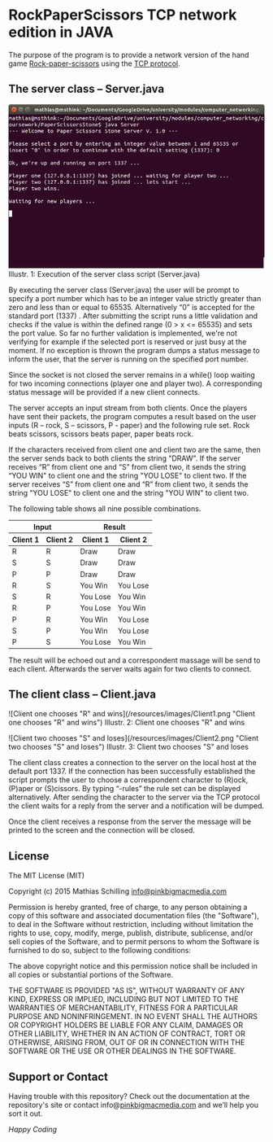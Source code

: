 # RockPaperScissors TCP network edition in JAVA
The purpose of the program is to provide a network version of the hand game [Rock-paper-scissors](https://en.wikipedia.org/wiki/Rock-paper-scissors) using the [TCP protocol](https://en.wikipedia.org/wiki/Transmission_Control_Protocol).

## The server class – Server.java
![Execution of the server class script (Server.java)](/resources/images/Server.png "Execution of the server class script (Server.java)")
Illustr. 1: Execution of the server class script (Server.java)

By executing the server class (Server.java) the user will be prompt to specify a port number which has to be an integer value
strictly greater than zero and less than or equal to 65535. Alternatively “0” is accepted for the standard port (1337) . After submitting the script runs a little validation and checks if the value is within the defined range (0 > x <= 65535) and sets
the port value. So far no further validation is implemented, we're not verifying for example if the selected port is reserved
or just busy at the moment. If no exception is thrown the program dumps a status message to inform the user, that the server is running on the specified port number.

Since the socket is not closed the server remains in a while() loop waiting for two incoming connections (player one and player
two). A corresponding status message will be provided if a new client connects.

The server accepts an input stream from both clients. Once the players have sent their packets, the program computes a result
based on the user inputs (R – rock, S – scissors, P - paper) and the following rule set. Rock beats scissors, scissors beats
paper, paper beats rock.

If the characters received from client one and client two are the same, then the server sends back to both clients the string
"DRAW". If the server receives “R” from client one and “S” from client two, it sends the string “YOU WIN" to client one and the
string "YOU LOSE" to client two. If the server receives “S” from client one and “R” from client two, it sends the string "YOU
LOSE" to client one and the string "YOU WIN" to client two.

The following table shows all nine possible combinations.

<table>
	<thead>
		<tr>
			<th colspan="2">Input</th>
			<th colspan="2">Result</th>
		</tr>
		<tr>
			<th>Client 1</th>
			<th>Client 2</th>
			<th>Client 1</th>
			<th>Client 2</th>
		</tr>	
	</thead>
	<tbody>
		<tr>
			<td>R</td>
			<td>R</td>
			<td>Draw</td>
			<td>Draw</td>
		</tr>
		<tr>
			<td>S</td>
			<td>S</td>
			<td>Draw</td>
			<td>Draw</td>
		</tr>
		<tr>
			<td>P</td>
			<td>P</td>
			<td>Draw</td>
			<td>Draw</td>
		</tr>
		<tr>
			<td>R</td>
			<td>S</td>
			<td>You Win</td>
			<td>You Lose</td>
		</tr>
		<tr>
			<td>S</td>
			<td>R</td>
			<td>You Lose</td>
			<td>You Win</td>
		</tr>
		<tr>
			<td>R</td>
			<td>P</td>
			<td>You Lose</td>
			<td>You Win</td>
		</tr>
		<tr>
			<td>P</td>
			<td>R</td>
			<td>You Win</td>
			<td>You Lose</td>
		</tr>
		<tr>
			<td>S</td>
			<td>P</td>
			<td>You Win</td>
			<td>You Lose</td>
		</tr>
		<tr>
			<td>P</td>
			<td>S</td>
			<td>You Lose</td>
			<td>You Win</td>
		</tr>
	</tbody>
</table>

The result will be echoed out and a correspondent massage will be send to each client. Afterwards the server waits again for two clients to connect.

## The client class – Client.java
![Client one chooses "R" and wins](/resources/images/Client1.png "Client one chooses "R" and wins")
Illustr. 2: Client one chooses "R" and wins

![Client two chooses "S" and loses](/resources/images/Client2.png "Client two chooses "S" and loses")
Illustr. 3: Client two chooses "S" and loses

The client class creates a connection to the server on the local host at the default port 1337. If the connection has been successfully established the script prompts the user to choose a correspondent character to (R)ock, (P)aper or (S)cissors. By
typing “-rules” the rule set can be displayed alternatively. After sending the character to the server via the TCP protocol
the client waits for a reply from the server and a notification will be dumped.

Once the client receives a response from the server the message will be printed to the screen and the connection will be closed.

## License

The MIT License (MIT)

Copyright (c) 2015 Mathias Schilling <info@pinkbigmacmedia.com>

Permission is hereby granted, free of charge, to any person obtaining a copy
of this software and associated documentation files (the "Software"), to deal
in the Software without restriction, including without limitation the rights
to use, copy, modify, merge, publish, distribute, sublicense, and/or sell
copies of the Software, and to permit persons to whom the Software is furnished
to do so, subject to the following conditions:

The above copyright notice and this permission notice shall be included in all
copies or substantial portions of the Software.

THE SOFTWARE IS PROVIDED "AS IS", WITHOUT WARRANTY OF ANY KIND, EXPRESS OR
IMPLIED, INCLUDING BUT NOT LIMITED TO THE WARRANTIES OF MERCHANTABILITY,
FITNESS FOR A PARTICULAR PURPOSE AND NONINFRINGEMENT. IN NO EVENT SHALL THE
AUTHORS OR COPYRIGHT HOLDERS BE LIABLE FOR ANY CLAIM, DAMAGES OR OTHER LIABILITY,
WHETHER IN AN ACTION OF CONTRACT, TORT OR OTHERWISE, ARISING FROM, OUT OF OR IN
CONNECTION WITH THE SOFTWARE OR THE USE OR OTHER DEALINGS IN THE SOFTWARE.

## Support or Contact

Having trouble with this repository? Check out the documentation at the repository's site or contact info@[pinkbigmacmedia.com](http://www.pinkbigmacmedia.com/) and we’ll help you sort it out.

*Happy Coding*

